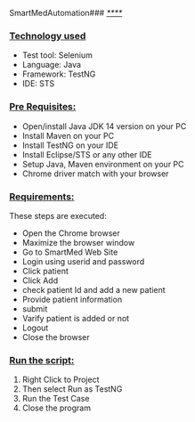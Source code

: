 SmartMedAutomation### [_****_](url)

### **[Technology used](url)**
- Test tool: Selenium
- Language: Java
- Framework: TestNG
- IDE: STS

### **[Pre Requisites:](url)**
- Open/install Java JDK 14 version on your PC
- Install Maven on your PC
- Install TestNG on your IDE
- Install Eclipse/STS or any other IDE
- Setup Java, Maven environment on your PC
- Chrome driver match with your browser

### **[Requirements:](url)**
These steps are executed:

- Open the Chrome browser
- Maximize the browser window
- Go to  SmartMed Web Site
- Login using userid and password
- Click patient
- Click Add 
- check patient Id and add a new patient
- Provide patient information
- submit 
- Varify patient is added or not
- Logout
- Close the browser

### **[Run the script:](url)**

1. Right Click to Project 
2. Then select Run as TestNG
3. Run the Test Case
4. Close the program
